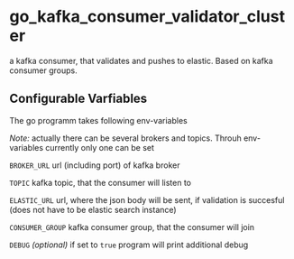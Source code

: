 # go_kafka_consumer_validator_cluster
a kafka consumer, that validates and pushes to elastic. Based on kafka consumer groups.

## Configurable Varfiables
The go programm takes following env-variables

*Note:* actually there can be several brokers and topics. Throuh env-variables currently only one can be set

`BROKER_URL`
url (including port) of kafka broker

`TOPIC`
kafka topic, that the consumer will listen to

`ELASTIC_URL`
url, where the json body will be sent, if validation is succesful (does not have to be elastic search instance)

`CONSUMER_GROUP`
kafka consumer group, that the consumer will join

`DEBUG` *(optional)*
if set to `true` program will print additional debug